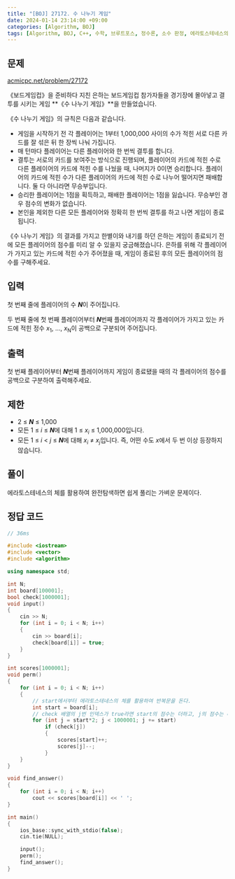 ```yaml
---
title: "[BOJ] 27172. 수 나누기 게임"
date: 2024-01-14 23:14:00 +09:00
categories: [Algorithm, BOJ]
tags: [Algorithm, BOJ, C++, 수학, 브루트포스, 정수론, 소수 판정, 에라토스테네스의 체, Gold 4, CLASS 5]
---
```

## **문제**
[acmicpc.net/problem/27172](https://www.acmicpc.net/problem/27172)
<br>

《보드게임컵》을 준비하다 지친 은하는 보드게임컵 참가자들을 경기장에 몰아넣고 결투를 시키는 게임 **《수 나누기 게임》**을 만들었습니다.

《수 나누기 게임》의 규칙은 다음과 같습니다.

- 게임을 시작하기 전 각 플레이어는 1부터 1,000,000 사이의 수가 적힌 서로 다른 카드를 잘 섞은 뒤 한 장씩 나눠 가집니다.
- 매 턴마다 플레이어는 다른 플레이어와 한 번씩 결투를 합니다.
- 결투는 서로의 카드를 보여주는 방식으로 진행되며, 플레이어의 카드에 적힌 수로 다른 플레이어의 카드에 적힌 수를 나눴을 때, 나머지가 0이면 승리합니다. 플레이어의 카드에 적힌 수가 다른 플레이어의 카드에 적힌 수로 나누어 떨어지면 패배합니다. 둘 다 아니라면 무승부입니다.
- 승리한 플레이어는 1점을 획득하고, 패배한 플레이어는 1점을 잃습니다. 무승부인 경우 점수의 변화가 없습니다.
- 본인을 제외한 다른 모든 플레이어와 정확히 한 번씩 결투를 하고 나면 게임이 종료됩니다.

《수 나누기 게임》의 결과를 가지고 한별이와 내기를 하던 은하는 게임이 종료되기 전에 모든 플레이어의 점수를 미리 알 수 있을지 궁금해졌습니다. 은하를 위해 각 플레이어가 가지고 있는 카드에 적힌 수가 주어졌을 때, 게임이 종료된 후의 모든 플레이어의 점수를 구해주세요.
<br>

## **입력**
첫 번째 줄에 플레이어의 수 ***N***이 주어집니다.

두 번째 줄에 첫 번째 플레이어부터 ***N***번째 플레이어까지 각 플레이어가 가지고 있는 카드에 적힌 정수 *x*<sub>1</sub>, ..., *x*<sub>N</sub>이 공백으로 구분되어 주어집니다.
<br>

## **출력**
첫 번째 플레이어부터 ***N***번째 플레이어까지 게임이 종료됐을 때의 각 플레이어의 점수를 공백으로 구분하여 출력해주세요.
<br>

## **제한**
- 2 ≤ ***N*** ≤ 1,000
- 모든 1 ≤ *i* ≤ ***N***에 대해 1 ≤ *x*<sub>*i*</sub> ≤ 1,000,000입니다.
- 모든 1 ≤ *i* < *j* ≤ ***N***에 대해 *x*<sub>*i*</sub> ≠ *x*<sub>*j*</sub>입니다. 즉, 어떤 수도 *x*에서 두 번 이상 등장하지 않습니다.

## **풀이**
에라토스테네스의 체를 활용하여 완전탐색하면 쉽게 풀리는 가벼운 문제이다.
<br>

## **정답 코드**
```c++
// 36ms

#include <iostream>
#include <vector>
#include <algorithm>

using namespace std;

int N;
int board[100001];
bool check[1000001];
void input()
{
    cin >> N;
    for (int i = 0; i < N; i++)
    {
        cin >> board[i];
        check[board[i]] = true;
    }
}

int scores[1000001];
void perm()
{
    for (int i = 0; i < N; i++)
    {
        // start에서부터 에라토스테네스의 체를 활용하여 반복문을 돈다.
        int start = board[i];
        // check 배열의 j번 인덱스가 true라면 start의 점수는 더하고, j의 점수는 빼면 된다.
        for (int j = start*2; j < 1000001; j += start)
            if (check[j])
            {
                scores[start]++;
                scores[j]--;
            }
    }
}

void find_answer()
{
    for (int i = 0; i < N; i++)
        cout << scores[board[i]] << ' ';
}

int main()
{
    ios_base::sync_with_stdio(false);
    cin.tie(NULL);

    input();
    perm();
    find_answer();
}
```
